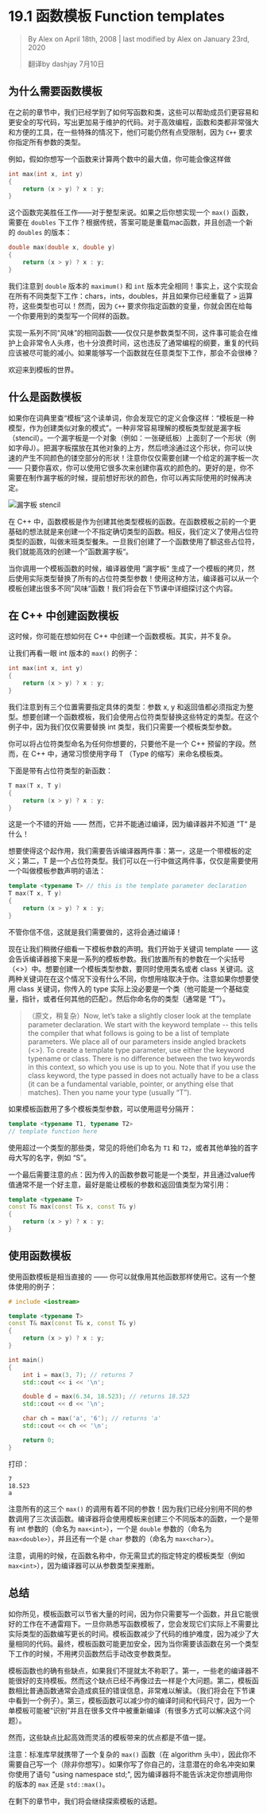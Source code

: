 # 19.1 函数模板 Function templates
<!-- 13.1 — Function templates -->

> By Alex on April 18th, 2008 | last modified by Alex on January 23rd, 2020
>
> 翻译by dashjay 7月10日

## 为什么需要函数模板

<!-- The need for function templates -->

<!-- In previous chapters, you’ve learned how to write functions and classes that help make programs easier to write, safer, and more maintainable. While functions and classes are powerful and flexible tools for effective programming, in certain cases they can also be somewhat limiting because of C++’s requirement that you specify the type of all parameters. -->

在之前的章节中，我们已经学到了如何写函数和类，这些可以帮助成员们更容易和更安全的写代码，写出更加易于维护的代码。对于高效编程，函数和类都非常强大和方便的工具，在一些特殊的情况下，他们可能仍然有点受限制，因为 `C++` 要求你指定所有参数的类型。

<!-- For example, let’s say you wanted to write a function to calculate the maximum of two numbers. You might do so like this: -->

例如，假如你想写一个函数来计算两个数中的最大值，你可能会像这样做

```c++
int max(int x, int y)
{
    return (x > y) ? x : y;
}
```

<!-- This function would work great -- for integers. What happens later when you realize your max() function needs to work with doubles? Traditionally, the answer would be to overload the max() function and create a new version that works with doubles: -->

这个函数完美胜任工作——对于整型来说。如果之后你想实现一个 `max()` 函数，需要在 `doubles` 下工作？根据传统，答案可能是重载mac函数，并且创造一个新的 `doubles` 的版本：

```c++
double max(double x, double y)
{
    return (x > y) ? x : y;
}
```

<!-- Note that the code for the implementation of the double version of maximum() is exactly the same as for the int version of max()! In fact, this implementation would work for all sorts of different types: chars, ints, doubles, and if you’ve overloaded the > operator, even classes! However, because C++ requires you to make your variables specific types, you’re stuck writing one function for each type you wish to use. -->

我们注意到 `double` 版本的 `maximum()` 和 `int` 版本完全相同！事实上，这个实现会在所有不同类型下工作：chars，ints，doubles，并且如果你已经重载了 `>`  运算符，这些类型也可以！然而，因为 `C++` 要求你指定函数的变量，你就会困在给每一个你要用到的类型写一个同样的函数。

<!-- Having to specify different “flavors” of the same function where the only thing that changes is the type of the parameters can become a maintenance headache and time-waster, and it also violates the general programming guideline that duplicate code should be minimized as much as possible. Wouldn’t it be nice if we could write one version of max() that was able to work with parameters of ANY type? -->

实现一系列不同“风味”的相同函数——仅仅只是参数类型不同，这件事可能会在维护上会非常令人头疼，也十分浪费时间，这也违反了通常编程的纲要，重复的代码应该被尽可能的减小。如果能够写一个函数就在任意类型下工作，那会不会很棒？

<!-- Welcome to the world of templates. -->

欢迎来到模板的世界。

## 什么是函数模板
<!-- What is a function template? -->

<!-- If you were to look up the word “template” in the dictionary, you’d find a definition that was similar to the following: “a template is a model that serves as a pattern for creating similar objects”. One type of template that is very easy to understand is that of a stencil. A stencil is an object (e.g. a piece of cardboard) with a shape cut out of it (eg. the letter J). By placing the stencil on top of another object, then spraying paint through the hole, you can very quickly produce stenciled patterns in many different colors! Note that you only need to create a given stencil once -- you can then use it as many times as you like, to create stenciled patterns in whatever color(s) you like. Even better, you don’t have to decide the color of the stenciled pattern you want to create until you decide to actually use the stencil. -->

如果你在词典里查“模板”这个读单词，你会发现它的定义会像这样：“模板是一种模型，作为创建类似对象的模式”。一种非常容易理解的模板类型就是漏字板（stencil）。一个漏字板是一个对象（例如：一张硬纸板）上面刻了一个形状（例如字母J）。把漏字板摆放在其他对象的上方，然后喷涂通过这个形状，你可以快速的产生不同颜色的镂空部分的形状！注意你仅仅需要创建一个给定的漏字板一次 —— 只要你喜欢，你可以使用它很多次来创建你喜欢的颜色的。更好的是，你不需要在制作漏字板的时候，提前想好形状的颜色，你可以再实际使用的时候再决定。

![漏字板 stencil](./stencil.jpg)

<!-- In C++, function templates are functions that serve as a pattern for creating other similar functions. The basic idea behind function templates is to create a function without having to specify the exact type(s) of some or all of the variables. Instead, we define the function using placeholder types, called template type parameters. Once we have created a function using these placeholder types, we have effectively created a “function stencil”. -->

在 C++ 中，函数模板是作为创建其他类型模板的函数。在函数模板之前的一个更基础的想法就是来创建一个不指定确切类型的函数。相反，我们定义了使用占位符类型的函数，叫做末班类型餐朱。一旦我们创建了一个函数使用了额这些占位符，我们就能高效的创建一个”函数漏字板“。

<!-- When you call a template function, the compiler “stencils” out a copy of the template, replacing the placeholder types with the actual variable types from the parameters in your function call! Using this methodology, the compiler can create multiple “flavors” of a function from one template! We’ll take a look at this process in more detail in the next lesson. -->

当你调用一个模板函数的时候，编译器使用 ”漏字板“ 生成了一个模板的拷贝，然后使用实际类型替换了所有的占位符类型参数！使用这种方法，编译器可以从一个模板创建出很多不同”风味“函数！我们将会在下节课中详细探讨这个内容。

<!-- Creating function templates in C++ -->

## 在 C++ 中创建函数模板

<!-- At this point, you’re probably wondering how to actually create function templates in C++. It turns out, it’s not all that difficult. -->

这时候，你可能在想如何在 C++ 中创建一个函数模板。其实，并不复杂。

<!-- Let’s take a look at the int version of max() again: -->
让我们再看一眼 int 版本的 `max()` 的例子：

```c++
int max(int x, int y)
{
    return (x > y) ? x : y;
}
```

<!-- Note that there are 3 places where specific types are used: parameters x, y, and the return value all specify that they must be integers. To create a function template, we’re going to replace these specific types with placeholder types. In this case, because we have only one type that needs replacing (int), we only need one template type parameter. -->

我们注意到有三个位置需要指定具体的类型：参数 x, y 和返回值都必须指定为整型。想要创建一个函数模板，我们会使用占位符类型替换这些特定的类型。在这个例子中，因为我们仅仅需要替换 int 类型，我们只需要一个模板类型参数。

<!-- You can name your placeholder types almost anything you want, so long as it’s not a reserved word. However, in C++, it’s customary to name your template types the letter T (short for “Type”). -->

你可以将占位符类型命名为任何你想要的，只要他不是一个 C++ 预留的字段。然而，在 C++ 中，通常习惯使用字母 T （Type 的缩写）来命名模板类。

<!-- Here’s our new function with a placeholder type: -->

下面是带有占位符类型的新函数：

```c++
T max(T x, T y)
{
    return (x > y) ? x : y;
}
```

<!-- This is a good start -- however, it won’t compile because the compiler doesn’t know what “T” is! -->
这是一个不错的开始 —— 然而，它并不能通过编译，因为编译器并不知道 ”T“ 是什么！

<!-- In order to make this work, we need to tell the compiler two things: First, that this is a template definition, and second, that T is a placeholder type. We can do both of those things in one line, using what is called a template parameter declaration: -->

想要使得这个起作用，我们需要告诉编译器两件事：第一，这是一个带模板的定义；第二，T 是一个占位符类型。我们可以在一行中做这两件事，仅仅是需要使用一个叫做模板参数声明的语法：

```c++
template <typename T> // this is the template parameter declaration
T max(T x, T y)
{
    return (x > y) ? x : y;
}
```

<!-- Believe it or not, that’s all we need. This will compile! -->
不管你信不信，这就是我们需要做的，这将会通过编译！

<!-- Now, let’s take a slightly closer look at the template parameter declaration. We start with the keyword template -- this tells the compiler that what follows is going to be a list of template parameters. We place all of our parameters inside angled brackets (<>). To create a template type parameter, use either the keyword typename or class. There is no difference between the two keywords in this context, so which you use is up to you. Note that if you use the class keyword, the type passed in does not actually have to be a class (it can be a fundamental variable, pointer, or anything else that matches). Then you name your type (usually “T”). -->

现在让我们稍微仔细看一下模板参数的声明。我们开始于关键词 template —— 这会告诉编译器接下来是一系列的模板参数。我们放置所有的参数在一个尖括号（<>）中。想要创建一个模板类型参数，要同时使用类名或者 class 关键词。这两种关键词在在这个情况下没有什么不同，你想用啥取决于你。注意如果你想要使用 class 关键词，你传入的 type 实际上没必要是一个类（他可能是一个基础变量，指针，或者任何其他的匹配）。然后你命名你的类型（通常是 “T”）。

> （原文，稍复杂）Now, let’s take a slightly closer look at the template parameter declaration. We start with the keyword template -- this tells the compiler that what follows is going to be a list of template parameters. We place all of our parameters inside angled brackets (<>). To create a template type parameter, use either the keyword typename or class. There is no difference between the two keywords in this context, so which you use is up to you. Note that if you use the class keyword, the type passed in does not actually have to be a class (it can be a fundamental variable, pointer, or anything else that matches). Then you name your type (usually “T”).

<!-- If the template function uses multiple template type parameter, they can be separated by commas: -->
如果模板函数用了多个模板类型参数，可以使用逗号分隔开：

```c++
template <typename T1, typename T2>
// template function here
```

<!-- For classes using more than one type, it’s common to see them named “T1” and “T2”, or other single capital letter names, such as “S”. -->

使用超过一个类型的那些类，常见的将他们命名为 `T1` 和 `T2`，或者其他单独的首字母大写的名字，例如 “S”。

<!-- One final note: Because the function argument passed in for type T could be a class type, and it’s generally not a good idea to pass classes by value, it would be better to make the parameters and return types of our templated function const references: -->
一个最后需要注意的点：因为传入的函数参数可能是一个类型，并且通过value传值通常不是一个好主意，最好是能让模板的参数和返回值类型为常引用：

```c++
template <typename T>
const T& max(const T& x, const T& y)
{
    return (x > y) ? x : y;
}
```

<!-- Using function templates -->

## 使用函数模板

<!-- Using a function template is extremely straightforward -- you can use it just like any other function. Here’s a full program using our template function: -->

使用函数模板是相当直接的 —— 你可以就像用其他函数那样使用它。这有一个整体使用的例子：

```c++
# include <iostream>

template <typename T>
const T& max(const T& x, const T& y)
{
    return (x > y) ? x : y;
}

int main()
{
    int i = max(3, 7); // returns 7
    std::cout << i << '\n';

    double d = max(6.34, 18.523); // returns 18.523
    std::cout << d << '\n';

    char ch = max('a', '6'); // returns 'a'
    std::cout << ch << '\n';

    return 0;
}
```

打印：
<!-- This will print: -->

```text
7
18.523
a
```

<!-- Note that all three of these calls to max() have parameters of different types! Because we’ve called the function with 3 different types, the compiler will use the template definition to create 3 different versions of this function: one with int parameters (named max<int>), one with double parameters (named max<double>), and one with char parameters (named max<char>). -->

注意所有的这三个 `max()` 的调用有着不同的参数！因为我们已经分别用不同的参数调用了三次该函数。编译器将会使用模板来创建三个不同版本的函数，一个是带有 int 参数的（命名为 `max<int>`），一个是 `double` 参数的（命名为 `max<double>`），并且还有一个是 `char` 参数的（命名为 `max<char>`）。

<!-- Note that you don’t need to explicitly specify the template type in the function name (e.g. the <int> part of max<int>) so long as the compiler can deduce it from the parameter types. -->

注意，调用的时候，在函数名称中，你无需显式的指定特定的模板类型（例如 `max<int>`），因为编译器可以从参数类型来推断。

<!-- Summary -->
## 总结

<!-- As you can see, template functions can save a lot of time, because you only need to write one function, and it will work with many different types. Once you get used to writing function templates, you’ll find they actually don’t take any longer to write than functions with actual types. Template functions reduce code maintenance, because duplicate code is reduced significantly. And finally, template functions can be safer, because there is no need to copy functions and change types by hand whenever you need the function to work with a new type! -->

如你所见，模板函数可以节省大量的时间，因为你只需要写一个函数，并且它能很好的工作在不通雷翔下。一旦你熟悉写函数模板了，您会发现它们实际上不需要比实际类型的函数编写更长的时间。模板函数减少了代码的维护难度，因为减少了大量相同的代码。最终，模板函数可能更加安全，因为当你需要该函数在另一个类型下工作的时候，不用拷贝函数然后手动改变参数类型。

<!-- Template functions do have a few drawbacks, and we would be remiss not to mention them. First, some older compilers do not have very good template support. However, this downside is no longer as much of a problem as it used to be. Second, template functions often produce crazy-looking error messages that are much harder to decipher than those of regular functions (we’ll see an example of this in the next lesson). Third, template functions can increase your compile time and code size, as a single template might be “realized” and recompiled in many files (there are ways to work around this one). -->

模板函数也的确有些缺点，如果我们不提就太不称职了。第一，一些老的编译器不能很好的支持模板。然而这个缺点已经不再像过去一样是个大问题。第二，模板函数相比普通函数通常会造成疯狂的错误信息，非常难以解读。（我们将会在下节课中看到一个例子）。第三，模板函数可以减少你的编译时间和代码尺寸，因为一个单模板可能被“识别”并且在很多文件中被重新编译（有很多方式可以解决这个问题）。

<!-- However, these drawbacks are fairly minor compared with the power and flexibility templates bring to your programming toolkit! -->
然而，这些缺点比起高效而灵活的模板带来的优点都是不值一提。

<!-- Note: The standard library already comes with a templated max() function (in the algorithm header), so you don’t have to write your own (unless you want to). If you do write your own, note the potential for naming conflicts if you use the statement “using namespace std;”, as the compiler will be unable to tell whether you want your version of max() or std::max(). -->

注意：标准库早就携带了一个复杂的 `max()` 函数（在 algorithm 头中），因此你不需要自己写一个（除非你想写）。如果你写了你自己的，注意潜在的命名冲突如果你使用了语句 "using namespace std;", 因为编译器将不能告诉决定你想调用你的版本的 `max` 还是 `std::max()`。

<!-- In the rest of this chapter, we’ll continue to explore the topic of templates. -->

在剩下的章节中，我们将会继续探索模板的话题。
